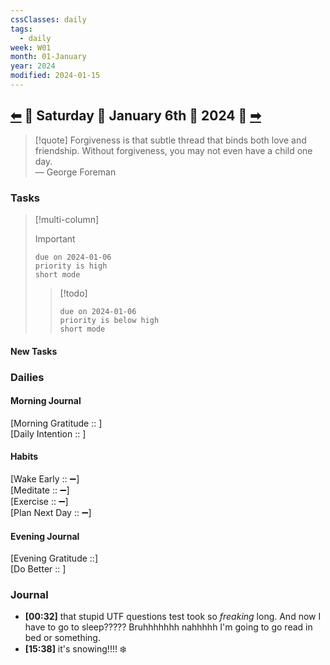 ```yaml
---
cssClasses: daily
tags:
  - daily
week: W01
month: 01-January
year: 2024
modified: 2024-01-15
---
```

  
## [⬅](./2024-01-05.md) 🔹 Saturday 🔹 January 6th 🔹 2024 🔹 [➡](./2024-01-07.md)  
  
> [!quote] Forgiveness is that subtle thread that binds both love and friendship. Without forgiveness, you may not even have a child one day.  
> — George Foreman  
  
### Tasks  
  
> [!multi-column]  
>   
> > [!important]  
> > ```tasks  
> > due on 2024-01-06  
> > priority is high  
> > short mode  
> > ```  
>   
> > [!todo]  
> > ```tasks  
> > due on 2024-01-06  
> > priority is below high  
> > short mode  
> > ```  
  
#### New Tasks  
  
###  Dailies  
  
#### Morning Journal  
[Morning Gratitude :: ]  
[Daily Intention :: ]  
  
#### Habits  
[Wake Early :: ➖]  
[Meditate :: ➖]  
[Exercise :: ➖]  
[Plan Next Day :: ➖]  
  
#### Evening Journal  
[Evening Gratitude ::]  
[Do Better :: ]  
  
### Journal  
  
- **[00:32]**  that stupid UTF questions test took so *freaking* long. And now I have to go to sleep????? Bruhhhhhhh nahhhhh I'm going to go read in bed or something.  
- **[15:38]**  it's snowing!!!! ❄️  
  
[//begin]: # "Autogenerated link references for markdown compatibility"  
[2024-01-05|⬅]: 2024-01-05 "2024-01-05"  
[2024-01-07|➡]: 2024-01-07 "2024-01-07"  
[//end]: # "Autogenerated link references"